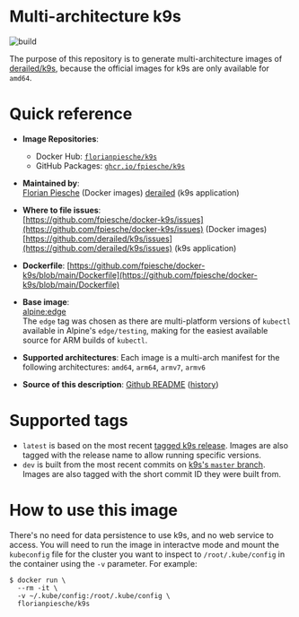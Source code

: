 # Multi-architecture k9s

![build](https://github.com/fpiesche/docker-k9s/actions/workflows/main.yml/badge.svg)

The purpose of this repository is to generate multi-architecture images of [derailed/k9s](https://github.com/derailed/k9s), because the official images for k9s are only available for `amd64`.

# Quick reference

-   **Image Repositories**:
    - Docker Hub: [`florianpiesche/k9s`](https://hub.docker.com/r/florianpiesche/k9s)  
    - GitHub Packages: [`ghcr.io/fpiesche/k9s`](https://ghcr.io/fpiesche/k9s)  

-   **Maintained by**:  
	[Florian Piesche](https://github.com/fpiesche) (Docker images)
    [derailed](https://github.com/derailed) (k9s application)

-	**Where to file issues**:  
    [https://github.com/fpiesche/docker-k9s/issues](https://github.com/fpiesche/docker-k9s/issues) (Docker images)
    [https://github.com/derailed/k9s/issues](https://github.com/derailed/k9s/issues) (k9s application)

-   **Dockerfile**:
    [https://github.com/fpiesche/docker-k9s/blob/main/Dockerfile](https://github.com/fpiesche/docker-k9s/blob/main/Dockerfile)

-   **Base image**:  
    [alpine:edge](https://hub.docker.com/_/alpine)  
    The `edge` tag was chosen as there are multi-platform versions of `kubectl` available in Alpine's `edge/testing`, making for the easiest available source for ARM builds of `kubectl`.

-	**Supported architectures**:
    Each image is a multi-arch manifest for the following architectures:
    `amd64`, `arm64`, `armv7`, `armv6`

-	**Source of this description**: [Github README](https://github.com/fpiesche/docker-k9s/tree/main/README.md) ([history](https://github.com/fpiesche/docker-k9s/commits/main/README.md))

# Supported tags

-   `latest` is based on the most recent [tagged k9s release](https://github.com/derailed/k9s/releases). Images are also tagged with the release name to allow running specific versions.
-   `dev` is built from the most recent commits on [k9s's `master` branch](https://github.com/derailed/k9s/tree/master). Images are also tagged with the short commit ID they were built from.

# How to use this image

There's no need for data persistence to use k9s, and no web service to access. You will need to run the image in interactve mode and mount the `kubeconfig` file for the cluster you want to inspect to `/root/.kube/config` in the container using the `-v` parameter. For example:

```console
$ docker run \
  --rm -it \
  -v ~/.kube/config:/root/.kube/config \
  florianpiesche/k9s
```

